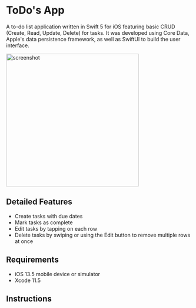 # ToDo's App
A to-do list application written in Swift 5 for iOS featuring basic CRUD (Create, Read, Update, Delete) for tasks. It was developed using Core Data, Apple's data persistence framework, as well as SwiftUI to build the user interface.

<img src="https://user-images.githubusercontent.com/43260774/87439055-e2886a00-c622-11ea-9e3e-16e6e4f57c9f.png" alt="screenshot" height="360"/>

## Detailed Features
- Create tasks with due dates
- Mark tasks as complete
- Edit tasks by tapping on each row
- Delete tasks by swiping or using the Edit button to remove multiple rows at once

## Requirements
- iOS 13.5 mobile device or simulator
- Xcode 11.5

## Instructions
